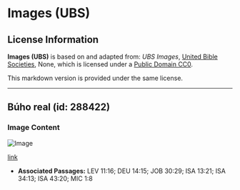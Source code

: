# Images (UBS)

## License Information

**Images (UBS)** is based on and adapted from: _UBS Images_, [United Bible Societies](https://unitedbiblesocieties.org/), None, which is licensed under a [Public Domain CC0](https://creativecommons.org/public-domain/cc0/).

This markdown version is provided under the same license.



--------------------------------

## Búho real (id: 288422)

### Image Content

![Image](https://cdn.aquifer.bible/aquifer-content/resources/Media/WEB-0193_eagle_owl.jpg)

[link](https://cdn.aquifer.bible/aquifer-content/resources/Media/WEB-0193_eagle_owl.jpg)

* **Associated Passages:** LEV 11:16; DEU 14:15; JOB 30:29; ISA 13:21; ISA 34:13; ISA 43:20; MIC 1:8

